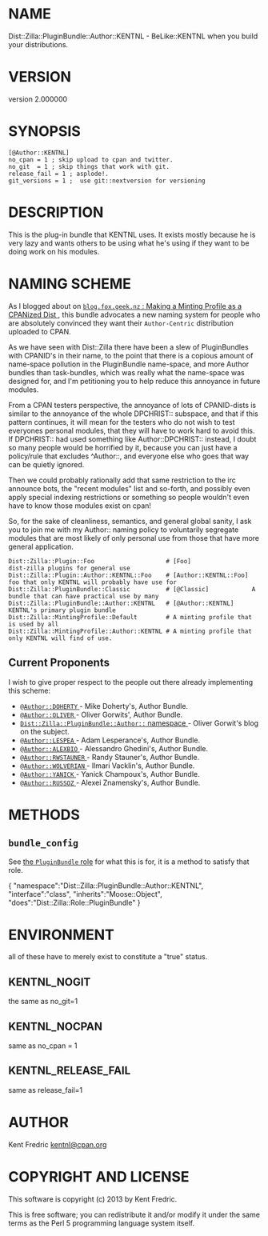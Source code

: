 # NAME

Dist::Zilla::PluginBundle::Author::KENTNL - BeLike::KENTNL when you build your distributions.

# VERSION

version 2.000000

# SYNOPSIS

    [@Author::KENTNL]
    no_cpan = 1 ; skip upload to cpan and twitter.
    no_git  = 1 ; skip things that work with git.
    release_fail = 1 ; asplode!.
    git_versions = 1 ;  use git::nextversion for versioning

# DESCRIPTION

This is the plug-in bundle that KENTNL uses. It exists mostly because he is very lazy
and wants others to be using what he's using if they want to be doing work on his modules.

# NAMING SCHEME

As I blogged about on [`blog.fox.geek.nz` : Making a Minting Profile as a CPANized Dist ](http://bit.ly/hAwl4S),
this bundle advocates a new naming system for people who are absolutely convinced they want their `Author-Centric` distribution uploaded to CPAN.

As we have seen with Dist::Zilla there have been a slew of PluginBundles with CPANID's in their name, to the point that there is a copious amount of name-space pollution
in the PluginBundle name-space, and more Author bundles than task-bundles, which was really what the name-space was designed for, and I'm petitioning you to help reduce
this annoyance in future modules.

From a CPAN testers perspective, the annoyance of lots of CPANID-dists is similar to the annoyance of the whole DPCHRIST:: subspace, and that if this pattern continues,
it will mean for the testers who do not wish to test everyones personal modules, that they will have to work hard to avoid this. If DPCHRIST:: had used something like
Author::DPCHRIST:: instead, I doubt so many people would be horrified by it, because you can just have a policy/rule that excludes ^Author::, and everyone else who goes
that way can be quietly ignored.

Then we could probably rationally add that same restriction to the irc announce bots, the "recent modules" list and so-forth, and possibly even apply special indexing restrictions
or something so people wouldn't even have to know those modules exist on cpan!

So, for the sake of cleanliness, semantics, and general global sanity, I ask you to join me with my Author:: naming policy to voluntarily segregate modules that are most
likely of only personal use from those that have more general application.

    Dist::Zilla::Plugin::Foo                    # [Foo]                 dist-zilla plugins for general use
    Dist::Zilla::Plugin::Author::KENTNL::Foo    # [Author::KENTNL::Foo] foo that only KENTNL will probably have use for
    Dist::Zilla::PluginBundle::Classic          # [@Classic]            A bundle that can have practical use by many
    Dist::Zilla::PluginBundle::Author::KENTNL   # [@Author::KENTNL]     KENTNL's primary plugin bundle
    Dist::Zilla::MintingProfile::Default        # A minting profile that is used by all
    Dist::Zilla::MintingProfile::Author::KENTNL # A minting profile that only KENTNL will find of use.

## Current Proponents

I wish to give proper respect to the people out there already implementing this scheme:

- [`@Author::DOHERTY` ](http://search.cpan.org/perldoc?Dist::Zilla::PluginBundle::Author::DOHERTY) - Mike Doherty's, Author Bundle.
- [`@Author::OLIVER` ](http://search.cpan.org/perldoc?Dist::Zilla::PluginBundle::Author::OLIVER) - Oliver Gorwits', Author Bundle.
- [`Dist::Zilla::PluginBundle::Author::` namespace ](http://bit.ly/dIovQI) - Oliver Gorwit's blog on the subject.
- [`@Author::LESPEA` ](http://search.cpan.org/perldoc?Dist::Zilla::PluginBundle::Author::LESPEA) - Adam Lesperance's, Author Bundle.
- [`@Author::ALEXBIO` ](http://search.cpan.org/perldoc?Dist::Zilla::PluginBundle::Author::ALEXBIO) - Alessandro Ghedini's, Author Bundle.
- [`@Author::RWSTAUNER` ](http://search.cpan.org/perldoc?Dist::Zilla::PluginBundle::Author::RWSTAUNER) - Randy Stauner's, Author Bundle.
- [`@Author::WOLVERIAN` ](http://search.cpan.org/perldoc?Dist::Zilla::PluginBundle::Author::WOLVERIAN) - Ilmari Vacklin's, Author Bundle.
- [`@Author::YANICK` ](http://search.cpan.org/perldoc?Dist::Zilla::PluginBundle::Author::YANICK) - Yanick Champoux's, Author Bundle.
- [`@Author::RUSSOZ` ](http://search.cpan.org/perldoc?Dist::Zilla::PluginBundle::Author::RUSSOZ) - Alexei Znamensky's, Author Bundle.

# METHODS

## `bundle_config`

See [the `PluginBundle` role](http://search.cpan.org/perldoc?Dist::Zilla::Role::PluginBundle) for what this is for, it is a method to satisfy that role.

{
    "namespace":"Dist::Zilla::PluginBundle::Author::KENTNL",
    "interface":"class",
    "inherits":"Moose::Object",
    "does":"Dist::Zilla::Role::PluginBundle"
}



# ENVIRONMENT

all of these have to merely exist to constitute a "true" status.

## KENTNL\_NOGIT

the same as no\_git=1

## KENTNL\_NOCPAN

same as no\_cpan = 1

## KENTNL\_RELEASE\_FAIL

same as release\_fail=1

# AUTHOR

Kent Fredric <kentnl@cpan.org>

# COPYRIGHT AND LICENSE

This software is copyright (c) 2013 by Kent Fredric.

This is free software; you can redistribute it and/or modify it under
the same terms as the Perl 5 programming language system itself.
